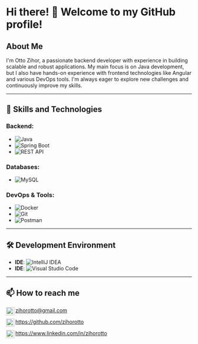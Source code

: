 # Hi there! 👋 Welcome to my GitHub profile!

## About Me

I'm Otto Zihor, a passionate backend developer with experience in building scalable and robust applications.
My main focus is on Java development, but I also have hands-on experience with frontend technologies like Angular and various DevOps tools.
I'm always eager to explore new challenges and continuously improve my skills.

---

## 🚀 Skills and Technologies

### Backend:
- ![Java](https://img.shields.io/badge/Java-ED8B00?style=for-the-badge&logo=java&logoColor=white) 
- ![Spring Boot](https://img.shields.io/badge/Spring_Boot-6DB33F?style=for-the-badge&logo=spring-boot&logoColor=white) 
- ![REST API](https://img.shields.io/badge/REST-02569B?style=for-the-badge&logo=rest&logoColor=white)
  
### Databases:
- ![MySQL](https://img.shields.io/badge/MySQL-4479A1?style=for-the-badge&logo=mysql&logoColor=white)

### DevOps & Tools:
- ![Docker](https://img.shields.io/badge/Docker-2496ED?style=for-the-badge&logo=docker&logoColor=white)
- ![Git](https://img.shields.io/badge/Git-F05032?style=for-the-badge&logo=git&logoColor=white) 
- ![Postman](https://img.shields.io/badge/Postman-FF6C37?style=for-the-badge&logo=postman&logoColor=white)

---

## 🛠️ Development Environment

- **IDE**: ![IntelliJ IDEA](https://img.shields.io/badge/IntelliJ_IDEA-000000?style=for-the-badge&logo=intellij-idea&logoColor=white)
- **IDE**: ![Visual Studio Code](https://img.shields.io/badge/Visual_Studio_Code-007ACC?style=for-the-badge&logo=visual-studio-code&logoColor=white)

---

## 📫 How to reach me

[<img align="left" alt="Otto Zihor | Email" width="22px" src="https://cdn.jsdelivr.net/npm/simple-icons@v3/icons/gmail.svg" />](mailto:zihorotto@gmail.com)zihorotto@gmail.com

[<img align="left" alt="Otto Zihor | GitHub" width="22px" src="https://raw.githubusercontent.com/peterthehan/peterthehan/25fe7193e0f257bcad641daa7d9af9ff778f2634/assets/github.svg" />](https://github.com/zihorotto)https://github.com/zihorotto

[<img align="left" alt="Otto Zihor | LinkedIn" width="22px" src="https://raw.githubusercontent.com/peterthehan/peterthehan/25fe7193e0f257bcad641daa7d9af9ff778f2634/assets/linkedin.svg" />](https://www.linkedin.com/in/zihorotto)https://www.linkedin.com/in/zihorotto

